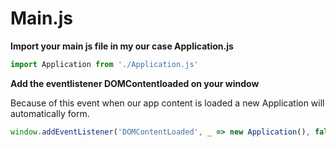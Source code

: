  # Main.js
**Import your main js file in my our case Application.js**

~~~ js
import Application from './Application.js'
~~~

**Add the eventlistener DOMContentloaded on your window**

Because of this event when our app content is loaded a new Application will automatically form.
~~~ js
window.addEventListener('DOMContentLoaded', _ => new Application(), false)
~~~
